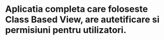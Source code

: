 ﻿# Aplicatia completa care foloseste Class Based View, are autetificare si permisiuni pentru utilizatori.
